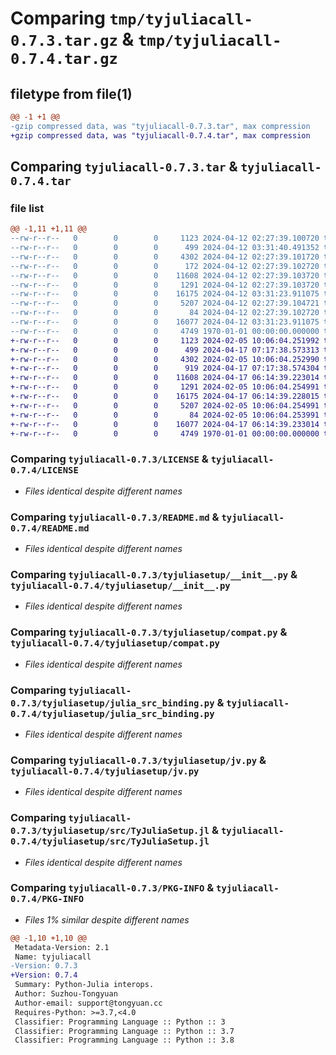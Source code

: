 # Comparing `tmp/tyjuliacall-0.7.3.tar.gz` & `tmp/tyjuliacall-0.7.4.tar.gz`

## filetype from file(1)

```diff
@@ -1 +1 @@
-gzip compressed data, was "tyjuliacall-0.7.3.tar", max compression
+gzip compressed data, was "tyjuliacall-0.7.4.tar", max compression
```

## Comparing `tyjuliacall-0.7.3.tar` & `tyjuliacall-0.7.4.tar`

### file list

```diff
@@ -1,11 +1,11 @@
--rw-r--r--   0        0        0     1123 2024-04-12 02:27:39.100720 tyjuliacall-0.7.3/LICENSE
--rw-r--r--   0        0        0      499 2024-04-12 03:31:40.491352 tyjuliacall-0.7.3/pyproject.toml
--rw-r--r--   0        0        0     4302 2024-04-12 02:27:39.101720 tyjuliacall-0.7.3/README.md
--rw-r--r--   0        0        0      172 2024-04-12 02:27:39.102720 tyjuliacall-0.7.3/tyjuliacall/__init__.py
--rw-r--r--   0        0        0    11608 2024-04-12 02:27:39.103720 tyjuliacall-0.7.3/tyjuliasetup/__init__.py
--rw-r--r--   0        0        0     1291 2024-04-12 02:27:39.103720 tyjuliacall-0.7.3/tyjuliasetup/compat.py
--rw-r--r--   0        0        0    16175 2024-04-12 03:31:23.911075 tyjuliacall-0.7.3/tyjuliasetup/julia_src_binding.py
--rw-r--r--   0        0        0     5207 2024-04-12 02:27:39.104721 tyjuliacall-0.7.3/tyjuliasetup/jv.py
--rw-r--r--   0        0        0       84 2024-04-12 02:27:39.102720 tyjuliacall-0.7.3/tyjuliasetup/Project.toml
--rw-r--r--   0        0        0    16077 2024-04-12 03:31:23.911075 tyjuliacall-0.7.3/tyjuliasetup/src/TyJuliaSetup.jl
--rw-r--r--   0        0        0     4749 1970-01-01 00:00:00.000000 tyjuliacall-0.7.3/PKG-INFO
+-rw-r--r--   0        0        0     1123 2024-02-05 10:06:04.251992 tyjuliacall-0.7.4/LICENSE
+-rw-r--r--   0        0        0      499 2024-04-17 07:17:38.573313 tyjuliacall-0.7.4/pyproject.toml
+-rw-r--r--   0        0        0     4302 2024-02-05 10:06:04.252990 tyjuliacall-0.7.4/README.md
+-rw-r--r--   0        0        0      919 2024-04-17 07:17:38.574304 tyjuliacall-0.7.4/tyjuliacall/__init__.py
+-rw-r--r--   0        0        0    11608 2024-04-17 06:14:39.223014 tyjuliacall-0.7.4/tyjuliasetup/__init__.py
+-rw-r--r--   0        0        0     1291 2024-02-05 10:06:04.254991 tyjuliacall-0.7.4/tyjuliasetup/compat.py
+-rw-r--r--   0        0        0    16175 2024-04-17 06:14:39.228015 tyjuliacall-0.7.4/tyjuliasetup/julia_src_binding.py
+-rw-r--r--   0        0        0     5207 2024-02-05 10:06:04.254991 tyjuliacall-0.7.4/tyjuliasetup/jv.py
+-rw-r--r--   0        0        0       84 2024-02-05 10:06:04.253991 tyjuliacall-0.7.4/tyjuliasetup/Project.toml
+-rw-r--r--   0        0        0    16077 2024-04-17 06:14:39.233014 tyjuliacall-0.7.4/tyjuliasetup/src/TyJuliaSetup.jl
+-rw-r--r--   0        0        0     4749 1970-01-01 00:00:00.000000 tyjuliacall-0.7.4/PKG-INFO
```

### Comparing `tyjuliacall-0.7.3/LICENSE` & `tyjuliacall-0.7.4/LICENSE`

 * *Files identical despite different names*

### Comparing `tyjuliacall-0.7.3/README.md` & `tyjuliacall-0.7.4/README.md`

 * *Files identical despite different names*

### Comparing `tyjuliacall-0.7.3/tyjuliasetup/__init__.py` & `tyjuliacall-0.7.4/tyjuliasetup/__init__.py`

 * *Files identical despite different names*

### Comparing `tyjuliacall-0.7.3/tyjuliasetup/compat.py` & `tyjuliacall-0.7.4/tyjuliasetup/compat.py`

 * *Files identical despite different names*

### Comparing `tyjuliacall-0.7.3/tyjuliasetup/julia_src_binding.py` & `tyjuliacall-0.7.4/tyjuliasetup/julia_src_binding.py`

 * *Files identical despite different names*

### Comparing `tyjuliacall-0.7.3/tyjuliasetup/jv.py` & `tyjuliacall-0.7.4/tyjuliasetup/jv.py`

 * *Files identical despite different names*

### Comparing `tyjuliacall-0.7.3/tyjuliasetup/src/TyJuliaSetup.jl` & `tyjuliacall-0.7.4/tyjuliasetup/src/TyJuliaSetup.jl`

 * *Files identical despite different names*

### Comparing `tyjuliacall-0.7.3/PKG-INFO` & `tyjuliacall-0.7.4/PKG-INFO`

 * *Files 1% similar despite different names*

```diff
@@ -1,10 +1,10 @@
 Metadata-Version: 2.1
 Name: tyjuliacall
-Version: 0.7.3
+Version: 0.7.4
 Summary: Python-Julia interops.
 Author: Suzhou-Tongyuan
 Author-email: support@tongyuan.cc
 Requires-Python: >=3.7,<4.0
 Classifier: Programming Language :: Python :: 3
 Classifier: Programming Language :: Python :: 3.7
 Classifier: Programming Language :: Python :: 3.8
```

